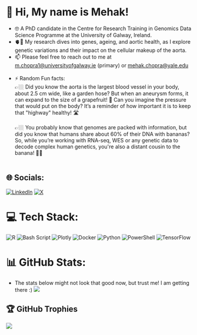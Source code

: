 # 💫 Hi, My name is Mehak!
- 🤓 A PhD candidate in the Centre for Research Training in Genomics Data Science Programme at the University of Galway, Ireland. <br/>
- 🫀🧬 My research dives into genes, ageing, and aortic health, as I explore genetic variations and their impact on the cellular makeup of the aorta. <br/>
- 📫 Please feel free to reach out to me at m.chopra1@universityofgalway.ie (primary) or mehak.chopra@yale.edu  <br/><br/>
- ⚡ Random Fun facts: <br/>
  👉🏼 Did you know the aorta is the largest blood vessel in your body, about 2.5 cm wide, like a garden hose? But when an aneurysm forms, it can expand to the size of a grapefruit! 🤯 Can you imagine the pressure that would put on the body? It’s a reminder of how important it is to keep that "highway" healthy! 🛣️ <br/><br/>
  👉🏼 You probably know that genomes are packed with information, but did you know that humans share about 60% of their DNA with bananas? So, while you’re working with RNA-seq, WES or any genetic data to decode complex human genetics, you're also a distant cousin to the banana! 🍌🔬 <br/><br/>

## 🌐 Socials:
[![LinkedIn](https://img.shields.io/badge/LinkedIn-%230077B5.svg?logo=linkedin&logoColor=white)](https://linkedin.com/in/mehak-chopra) [![X](https://img.shields.io/badge/X-black.svg?logo=X&logoColor=white)](https://x.com/chopraamhk) 

# 💻 Tech Stack:
![R](https://img.shields.io/badge/r-%23276DC3.svg?style=for-the-badge&logo=r&logoColor=white) 
![Bash Script](https://img.shields.io/badge/bash_script-%23121011.svg?style=for-the-badge&logo=gnu-bash&logoColor=white) 
![Plotly](https://img.shields.io/badge/Plotly-%233F4F75.svg?style=for-the-badge&logo=plotly&logoColor=white) 
![Docker](https://img.shields.io/badge/docker-%230db7ed.svg?style=for-the-badge&logo=docker&logoColor=white)
![Python](https://img.shields.io/badge/python-3670A0?style=for-the-badge&logo=python&logoColor=ffdd54) 
![PowerShell](https://img.shields.io/badge/PowerShell-%235391FE.svg?style=for-the-badge&logo=powershell&logoColor=white) 
![TensorFlow](https://img.shields.io/badge/TensorFlow-%23FF6F00.svg?style=for-the-badge&logo=TensorFlow&logoColor=white) 

# 📊 GitHub Stats:
- The stats below might not look that good now, but trust me! I am getting there :)
![](https://github-readme-stats.vercel.app/api?username=chopraamhk&theme=transparent&hide_border=false&include_all_commits=false&count_private=false)<br/>

## 🏆 GitHub Trophies
![](https://github-profile-trophy.vercel.app/?username=chopraamhk&theme=synthwave&no-frame=false&no-bg=false&margin-w=4)

